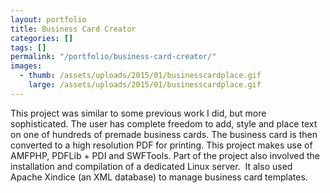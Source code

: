 ```yaml
---
layout: portfolio
title: Business Card Creator
categories: []
tags: []
permalink: "/portfolio/business-card-creator/"
images:
  - thumb: /assets/uploads/2015/01/businesscardplace.gif
    large: /assets/uploads/2015/01/businesscardplace.gif
---
```


This project was similar to some previous work I did, but more sophisticated.
The user has complete freedom to add, style and place text on one of hundreds
of premade business cards. The business card is then converted to a high
resolution PDF for printing. This project makes use of AMFPHP, PDFLib + PDI
and SWFTools. Part of the project also involved the installation and
compilation of a dedicated Linux server.  It also used Apache Xindice (an XML
database) to manage business card templates.